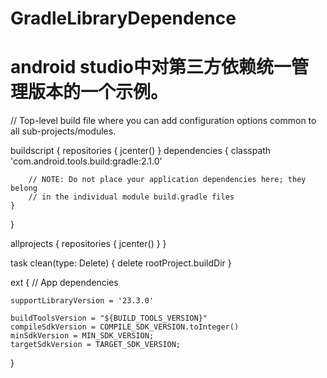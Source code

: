 # GradleLibraryDependence
# android studio中对第三方依赖统一管理版本的一个示例。

// Top-level build file where you can add configuration options common to all sub-projects/modules.

buildscript {
    repositories {
        jcenter()
    }
    dependencies {
        classpath 'com.android.tools.build:gradle:2.1.0'

        // NOTE: Do not place your application dependencies here; they belong
        // in the individual module build.gradle files
    }
}

allprojects {
    repositories {
        jcenter()
    }
}

task clean(type: Delete) {
    delete rootProject.buildDir
}

ext {
    // App dependencies
    
    supportLibraryVersion = '23.3.0'

    buildToolsVersion = "${BUILD_TOOLS_VERSION}"
    compileSdkVersion = COMPILE_SDK_VERSION.toInteger()
    minSdkVersion = MIN_SDK_VERSION;
    targetSdkVersion = TARGET_SDK_VERSION;
}
